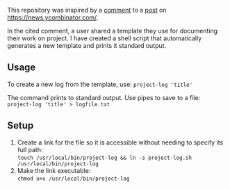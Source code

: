 This repository was inspired by a [comment](https://news.ycombinator.com/item?id=5322254) to a [post](https://news.ycombinator.com/item?id=5316093) on https://news.ycombinator.com/.

In the cited comment, a user shared a template they use for documenting their work on project. I have created a shell script that automatically generates a new template and prints it standard output.

## Usage
To create a new log from the template, use:
```project-log 'title'```

The command prints to standard output. Use pipes to save to a file:
```project-log 'title' > logfile.txt```

## Setup
1. Create a link for the file so it is accessible without needing to specify its full path:  
```touch /usr/local/bin/project-log && ln -s project-log.sh /usr/local/bin/project-log```
2. Make the link executable:  
```chmod u+x /usr/local/bin/project-log```
